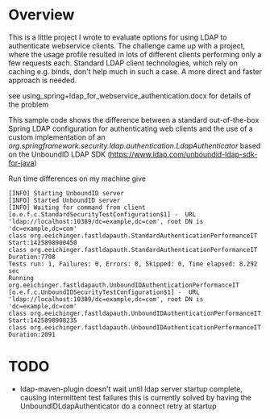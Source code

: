 
# Overview

This is a little project I wrote to evaluate options for using LDAP to authenticate webservice clients. The challenge came up with a project, where the usage profile resulted in lots of different clients performing only a few requests each. Standard LDAP client technologies, which rely on caching e.g. binds, don't help much in such a case. A more direct and faster approach is needed.

see using_spring+ldap_for_webservice_authentication.docx for details of the problem

This sample code shows the difference between a standard out-of-the-box Spring LDAP configuration for authenticating web clients and the use of a custom implementation of an *org.springframework.security.ldap.authentication.LdapAuthenticator* based on the UnboundID LDAP SDK (https://www.ldap.com/unboundid-ldap-sdk-for-java)

Run time differences on my machine give

```shell
[INFO] Starting UnboundID server
[INFO] Started UnboundID server
[INFO] Waiting for command from client
[o.e.f.c.StandardSecurityTestConfiguration$1] -  URL 'ldap://localhost:10389/dc=example,dc=com', root DN is 'dc=example,dc=com'
class org.eeichinger.fastldapauth.StandardAuthenticationPerformanceIT Start:1425898900450
class org.eeichinger.fastldapauth.StandardAuthenticationPerformanceIT Duration:7708
Tests run: 1, Failures: 0, Errors: 0, Skipped: 0, Time elapsed: 8.292 sec
Running org.eeichinger.fastldapauth.UnboundIDAuthenticationPerformanceIT
[o.e.f.c.UnboundIDSecurityTestConfiguration$1] -  URL 'ldap://localhost:10389/dc=example,dc=com', root DN is 'dc=example,dc=com'
class org.eeichinger.fastldapauth.UnboundIDAuthenticationPerformanceIT Start:1425898908235
class org.eeichinger.fastldapauth.UnboundIDAuthenticationPerformanceIT Duration:2091
```

# TODO

* ldap-maven-plugin doesn't wait until ldap server startup complete, causing intermittent test failures
  this is currently solved by having the UnboundIDLdapAuthenticator do a connect retry at startup
